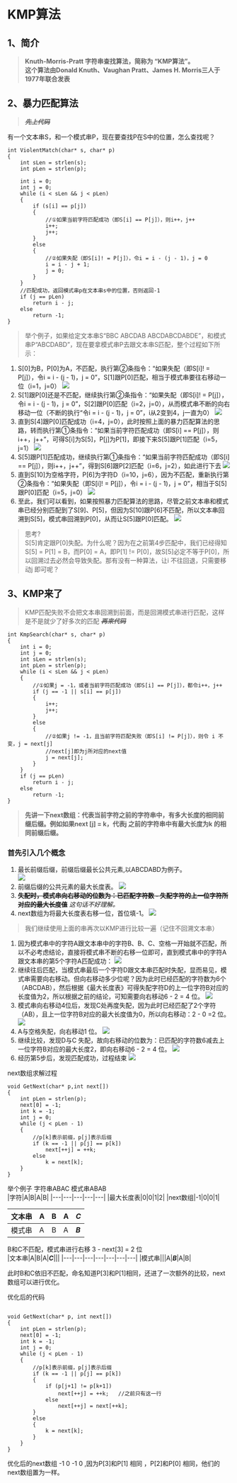 # KMP算法

## 1、简介
> **Knuth-Morris-Pratt 字符串查找算法，简称为 “KMP算法”。**  
> **这个算法由Donald Knuth、Vaughan Pratt、James H. Morris三人于1977年联合发表**

## 2、暴力匹配算法

> ~~***先上代码***~~

有一个文本串S，和一个模式串P，现在要查找P在S中的位置，怎么查找呢？

```
int ViolentMatch(char* s, char* p)  
{  
    int sLen = strlen(s);  
    int pLen = strlen(p);  
  
    int i = 0;  
    int j = 0;  
    while (i < sLen && j < pLen)  
    {  
        if (s[i] == p[j])  
        {  
            //①如果当前字符匹配成功（即S[i] == P[j]），则i++，j++      
            i++;  
            j++;  
        }  
        else  
        {  
            //②如果失配（即S[i]! = P[j]），令i = i - (j - 1)，j = 0      
            i = i - j + 1;  
            j = 0;  
        }  
    }  
    //匹配成功，返回模式串p在文本串s中的位置，否则返回-1  
    if (j == pLen)  
        return i - j;  
    else  
        return -1;  
}  
```
>举个例子，如果给定文本串S“BBC ABCDAB ABCDABCDABDE”，和模式串P“ABCDABD”，现在要拿模式串P去跟文本串S匹配，整个过程如下所示：
1. S[0]为B，P[0]为A，不匹配，执行第②条指令：“如果失配（即S[i]! = P[j]），令i = i - (j - 1)，j = 0”，S[1]跟P[0]匹配，相当于模式串要往右移动一位（i=1，j=0）
   ![](./img/20140723224710203.jpg)
2. S[1]跟P[0]还是不匹配，继续执行第②条指令：“如果失配（即S[i]! = P[j]），令i = i - (j - 1)，j = 0”，S[2]跟P[0]匹配（i=2，j=0），从而模式串不断的向右移动一位（不断的执行“令i = i - (j - 1)，j = 0”，i从2变到4，j一直为0）
   ![](./img/20140726213551553.jpg)
3. 直到S[4]跟P[0]匹配成功（i=4，j=0），此时按照上面的暴力匹配算法的思路，转而执行第①条指令：“如果当前字符匹配成功（即S[i] == P[j]），则i++，j++”，可得S[i]为S[5]，P[j]为P[1]，即接下来S[5]跟P[1]匹配（i=5，j=1）
   ![](./img/20140726213602848.jpg)
4. S[5]跟P[1]匹配成功，继续执行第①条指令：“如果当前字符匹配成功（即S[i] == P[j]），则i++，j++”，得到S[6]跟P[2]匹配（i=6，j=2），如此进行下去
   ![](./img/20140726213343578.jpg)
5. 直到S[10]为空格字符，P[6]为字符D（i=10，j=6），因为不匹配，重新执行第②条指令：“如果失配（即S[i]! = P[j]），令i = i - (j - 1)，j = 0”，相当于S[5]跟P[0]匹配（i=5，j=0）
   ![](./img/20140726213353687.jpg)
6. 至此，我们可以看到，如果按照暴力匹配算法的思路，尽管之前文本串和模式串已经分别匹配到了S[9]、P[5]，但因为S[10]跟P[6]不匹配，所以文本串回溯到S[5]，模式串回溯到P[0]，从而让S[5]跟P[0]匹配。
   ![](./img/20140726213631208.jpg)

>思考?  
>S[5]肯定跟P[0]失配。为什么呢？因为在之前第4步匹配中，我们已经得知S[5] = P[1] = B，而P[0] = A，即P[1] != P[0]，故S[5]必定不等于P[0]，所以回溯过去必然会导致失配。那有没有一种算法，让i 不往回退，只需要移动j 即可呢？


## 3、KMP来了

> KMP匹配失败不会把文本串回溯到前面，而是回溯模式串进行匹配，这样是不是就少了好多次的匹配
> ~~***再来代码***~~
```
int KmpSearch(char* s, char* p)  
{  
    int i = 0;  
    int j = 0;  
    int sLen = strlen(s);  
    int pLen = strlen(p);  
    while (i < sLen && j < pLen)  
    {  
        //①如果j = -1，或者当前字符匹配成功（即S[i] == P[j]），都令i++，j++      
        if (j == -1 || s[i] == p[j])  
        {  
            i++;  
            j++;  
        }  
        else  
        {  
            //②如果j != -1，且当前字符匹配失败（即S[i] != P[j]），则令 i 不变，j = next[j]      
            //next[j]即为j所对应的next值        
            j = next[j];  
        }  
    }  
    if (j == pLen)  
        return i - j;  
    else  
        return -1;  
}
```
> **先讲一下next数组：代表当前字符之前的字符串中，有多大长度的相同前缀后缀。例如如果next [j] = k，代表j 之前的字符串中有最大长度为k 的相同前缀后缀。**

### 首先引入几个概念
1. 最长前缀后缀，前缀后缀最长公共元素,以ABCDABD为例子。  
   ![](./img/20140725231726921.jpg)
2. 前缀后缀的公共元素的最大长度表。
   ![](./img/20140721222801918.jpg)
3. ~~**失配时，模式串向右移动的位数为：已匹配字符数 - 失配字符的上一位字符所对应的最大长度值**~~ *这句话不好理解。*
4. next数组为将最大长度表右移一位，首位填-1。
   ![](./img/20140721230250468.jpg)


>我们继续使用上面的串再次以KMP进行比较一遍（记住不回溯文本串）

1. 因为模式串中的字符A跟文本串中的字符B、B、C、空格一开始就不匹配，所以不必考虑结论，直接将模式串不断的右移一位即可，直到模式串中的字符A跟文本串的第5个字符A匹配成功：
    ![](./img/20140726213602848.jpg)
2. 继续往后匹配，当模式串最后一个字符D跟文本串匹配时失配，显而易见，模式串需要向右移动。但向右移动多少位呢？因为此时已经匹配的字符数为6个（ABCDAB），然后根据《最大长度表》可得失配字符D的上一位字符B对应的长度值为2，所以根据之前的结论，可知需要向右移动6 - 2 = 4 位。
    ![](./img/20140726213353687.jpg)
3. 模式串向右移动4位后，发现C处再度失配，因为此时已经匹配了2个字符（AB），且上一位字符B对应的最大长度值为0，所以向右移动：2 - 0 =2 位。
    ![](./img/20140721223539765.jpg)   
4. A与空格失配，向右移动1 位。
    ![](./img/20140721223823548.jpg)   
5. 继续比较，发现D与C 失配，故向右移动的位数为：已匹配的字符数6减去上一位字符B对应的最大长度2，即向右移动6 - 2 = 4 位。
    ![](./img/20140721223558140.jpg)   
6. 经历第5步后，发现匹配成功，过程结束
    ![](./img/20140721223611515.jpg) 


next数组求解过程
```
void GetNext(char* p,int next[])  
{  
    int pLen = strlen(p);  
    next[0] = -1;  
    int k = -1;  
    int j = 0;  
    while (j < pLen - 1)  
    {  
        //p[k]表示前缀，p[j]表示后缀  
        if (k == -1 || p[j] == p[k])
            next[++j] = ++k;
        else   
            k = next[k];  
    }  
}  
```

举个例子 字符串ABAC 模式串ABAB  
|字符|A|B|A|B|
|---|---|---|---|---|
|最大长度表|0|0|1|2|
|next数组|-1|0|0|1|

|文本串|A|B|A|***C***|
|---|---|---|---|---|
|模式串|A|B|A|***B***|


B和C不匹配，模式串进行右移 3 - next[3] = 2 位  
|文本串|A|B|A|***C***|||
|---|---|---|---|---|---|---|
|模式串|||A|***B***|A|B|

此时B和C依旧不匹配，命名知道P[3]和P[1]相同，还进了一次额外的比较，next数组可以进行优化。

优化后的代码
```

void GetNext(char* p, int next[])  
{  
    int pLen = strlen(p);  
    next[0] = -1;  
    int k = -1;  
    int j = 0;  
    while (j < pLen - 1)  
    {  
        //p[k]表示前缀，p[j]表示后缀    
        if (k == -1 || p[j] == p[k])  
        {  
            if (p[j+1] != p[k+1])  
                next[++j] = ++k;   //之前只有这一行  
            else
                next[++j] = next[++k];  
        }  
        else  
        {  
            k = next[k];  
        }  
    }  
}
```


优化后的next数组 -1 0 -1 0 ,因为P[3]和P[1] 相同 ，P[2]和P[0] 相同，他们的next数组置为一样。


